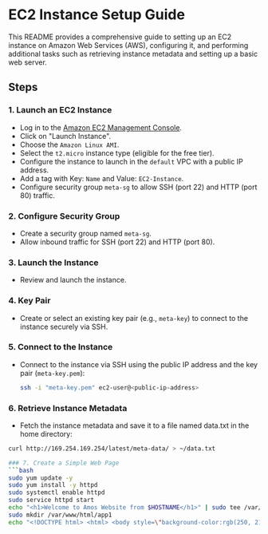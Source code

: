 # EC2 Instance Setup Guide

This README provides a comprehensive guide to setting up an EC2 instance on Amazon Web Services (AWS), configuring it, and performing additional tasks such as retrieving instance metadata and setting up a basic web server.

## Steps

### 1. Launch an EC2 Instance
- Log in to the [Amazon EC2 Management Console](https://console.aws.amazon.com/ec2/).
- Click on "Launch Instance".
- Choose the `Amazon Linux AMI`.
- Select the `t2.micro` instance type (eligible for the free tier).
- Configure the instance to launch in the `default` VPC with a public IP address.
- Add a tag with Key: `Name` and Value: `EC2-Instance`.
- Configure security group `meta-sg` to allow SSH (port 22) and HTTP (port 80) traffic.

### 2. Configure Security Group
- Create a security group named `meta-sg`.
- Allow inbound traffic for SSH (port 22) and HTTP (port 80).

### 3. Launch the Instance
- Review and launch the instance.

### 4. Key Pair
- Create or select an existing key pair (e.g., `meta-key`) to connect to the instance securely via SSH.

### 5. Connect to the Instance
- Connect to the instance via SSH using the public IP address and the key pair (`meta-key.pem`):
  ```bash
  ssh -i "meta-key.pem" ec2-user@<public-ip-address>

### 6. Retrieve Instance Metadata
- Fetch the instance metadata and save it to a file named data.txt in the home directory:
 ```bash
curl http://169.254.169.254/latest/meta-data/ > ~/data.txt

### 7. Create a Simple Web Page
 ```bash
sudo yum update -y
sudo yum install -y httpd
sudo systemctl enable httpd
sudo service httpd start
echo "<h1>Welcome to Amos Website from $HOSTNAME</h1>" | sudo tee /var/www/html/index.html
sudo mkdir /var/www/html/app1
echo "<!DOCTYPE html> <html> <body style=\"background-color:rgb(250, 210, 210);\"> <h1>Welcome to Amos Website from $HOSTNAME!</h1> <p>Ec2 Demo</p> <p>Application Version: V1</p> </body></html>" | sudo tee /var/www/html/app1/index.html




